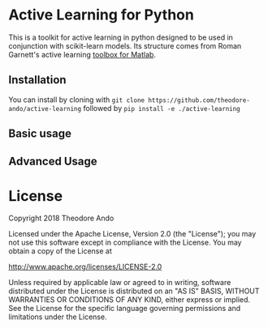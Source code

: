 # Active Learning for Python

This is a toolkit for active learning in python designed to be used in conjunction 
with scikit-learn models.  Its structure comes from Roman Garnett's active learning [toolbox for Matlab](https://github.com/rmgarnett/active_learning).

## Installation

You can install by cloning with `git clone https://github.com/theodore-ando/active-learning` followed
by `pip install -e ./active-learning`

## Basic usage

## Advanced Usage

# License

Copyright 2018 Theodore Ando

Licensed under the Apache License, Version 2.0 (the "License");
you may not use this software except in compliance with the License.
You may obtain a copy of the License at

   http://www.apache.org/licenses/LICENSE-2.0

Unless required by applicable law or agreed to in writing, software
distributed under the License is distributed on an "AS IS" BASIS,
WITHOUT WARRANTIES OR CONDITIONS OF ANY KIND, either express or implied.
See the License for the specific language governing permissions and
limitations under the License.